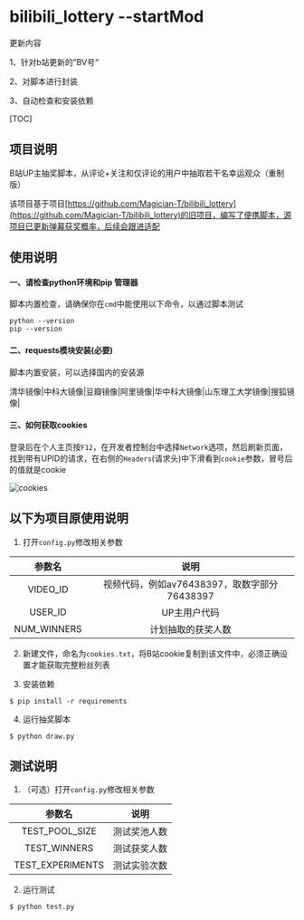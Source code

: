 # bilibili_lottery  --startMod
更新内容

  1、针对b站更新的”BV号“

  2、对脚本进行封装

  3、自动检查和安装依赖

[TOC]


## 项目说明

B站UP主抽奖脚本，从评论+关注和仅评论的用户中抽取若干名幸运观众（重制版）

该项目基于项目[https://github.com/Magician-T/bilibili_lottery](https://github.com/Magician-T/bilibili_lottery)的旧项目，编写了便携脚本，源项目已更新弹幕获奖概率，后续会跟进适配



## 使用说明

#### 一、请检查python环境和pip 管理器

脚本内置检查，请确保你在`cmd`中能使用以下命令，以通过脚本测试

```
python --version
pip --version
```

#### 二、requests模块安装(必要)

脚本内置安装，可以选择国内的安装源

清华镜像|中科大镜像|豆瓣镜像|阿里镜像|华中科大镜像|山东理工大学镜像|搜狐镜像|

#### 三、如何获取cookies

登录后在个人主页按`F12`，在开发者控制台中选择`Network`选项，然后刷新页面，找到带有UPID的请求，在右侧的`Headers`(请求头)中下滑看到`cookie`参数，冒号后的值就是cookie

![cookies](https://i0.hdslb.com/bfs/album/2c9fb8048c075530263b49205b0e1608b09ef85a.png)



## 以下为项目原使用说明



1. 打开`config.py`修改相关参数

|参数名|说明|
|:-:|:-:|
|VIDEO_ID|视频代码，例如av76438397，取数字部分76438397|
|USER_ID|UP主用户代码|
|NUM_WINNERS|计划抽取的获奖人数|

2. 新建文件，命名为`cookies.txt`，将B站cookie复制到该文件中，必须正确设置才能获取完整粉丝列表

3. 安装依赖

`$ pip install -r requirements`

4. 运行抽奖脚本

`$ python draw.py`

## 测试说明

1. （可选）打开`config.py`修改相关参数

|参数名|说明|
|:-:|:-:|
|TEST_POOL_SIZE|测试奖池人数|
|TEST_WINNERS|测试获奖人数|
|TEST_EXPERIMENTS|测试实验次数|

2. 运行测试

`$ python test.py`
